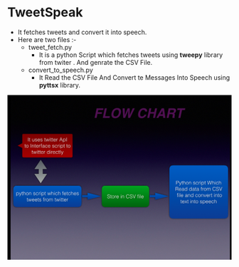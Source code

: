 # TweetSpeak
+ It fetches tweets and convert it into speech.<br>
+ Here are two files :-
  + tweet_fetch.py
    - It is a python Script which fetches tweets using __tweepy__ library from twiter .
      And genrate the CSV File.
  + convert_to_speech.py 
    - It Read the CSV File And Convert te Messages Into Speech using __pyttsx__ library.

![alt text](https://github.com/ckshitij/tweetspeak/blob/master/Screen%20Shot%202016-08-26%20at%202.45.17%20PM.png "Logo Title   Text 1")

